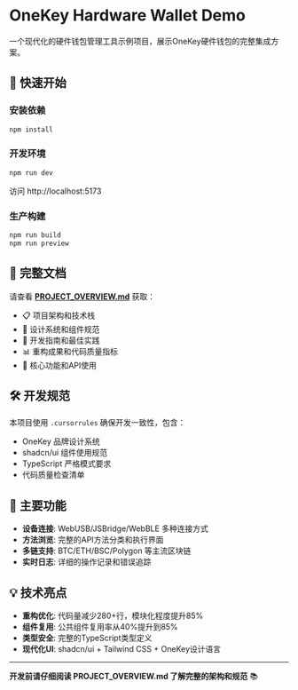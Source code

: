 # OneKey Hardware Wallet Demo

一个现代化的硬件钱包管理工具示例项目，展示OneKey硬件钱包的完整集成方案。

## 🚀 快速开始

### 安装依赖
```bash
npm install
```

### 开发环境
```bash
npm run dev
```
访问 http://localhost:5173

### 生产构建
```bash
npm run build
npm run preview
```

## 📖 完整文档

请查看 **[PROJECT_OVERVIEW.md](./PROJECT_OVERVIEW.md)** 获取：
- 📋 项目架构和技术栈
- 🎨 设计系统和组件规范  
- 🔧 开发指南和最佳实践
- 📊 重构成果和代码质量指标
- 🚀 核心功能和API使用

## 🛠 开发规范

本项目使用 `.cursorrules` 确保开发一致性，包含：
- OneKey 品牌设计系统
- shadcn/ui 组件使用规范
- TypeScript 严格模式要求
- 代码质量检查清单

## 🎯 主要功能

- **设备连接**: WebUSB/JSBridge/WebBLE 多种连接方式
- **方法浏览**: 完整的API方法分类和执行界面
- **多链支持**: BTC/ETH/BSC/Polygon 等主流区块链
- **实时日志**: 详细的操作记录和错误追踪

## 💡 技术亮点

- **重构优化**: 代码量减少280+行，模块化程度提升85%
- **组件复用**: 公共组件复用率从40%提升到85%  
- **类型安全**: 完整的TypeScript类型定义
- **现代化UI**: shadcn/ui + Tailwind CSS + OneKey设计语言

---

**开发前请仔细阅读 PROJECT_OVERVIEW.md 了解完整的架构和规范** 📚
